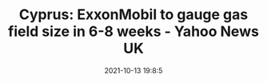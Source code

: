 ---
"title": "Cyprus: ExxonMobil to gauge gas field size in 6-8 weeks - Yahoo News UK"
"date": "2021-10-13 19:8:5"
"feed_name": "GOOGLENEWSDRILLING"
"feed_website": "https://news.google.com/search?q=drilling%2Bincident&hl=en-US&gl=US&ceid=US:en"
"feed_rss": "https://news.google.com/rss/search?q=drilling%2Bincident&hl=en-US&gl=US&ceid=US:en"
"link": "https://uk.news.yahoo.com/cyprus-exxonmobil-gauge-gas-field-190805170.html"
"source": "{'href': 'https://uk.news.yahoo.com', 'title': 'Yahoo News UK'}"
"file": "_posts/2021-1-1-45ddbb58b43070a3b5b2f26ff009edd3e02dca76.md"
"accident": "0"
"drilling": "0"
"dead": "0"
"injured": "0"
"arrested": "0"
"place": "unknown place"
"where": "unknown site"
"causes": "unknown"
"place_uri": "unknown place"
---